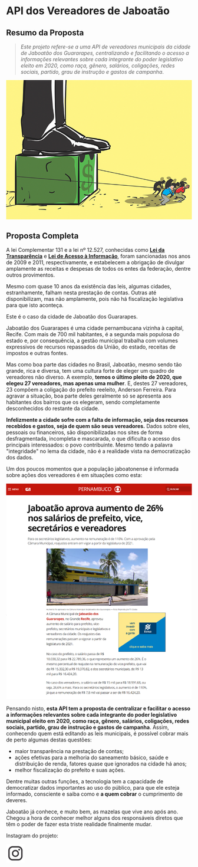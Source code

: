 # API dos Vereadores de Jaboatão

## Resumo da Proposta

> *Este projeto refere-se a uma API de vereadores municipais da cidade de Jaboatão dos Guararapes, centralizando e facilitando o acesso a informações relevantes sobre cada integrante do poder legislativo eleito em 2020, como raça, gênero, salários, coligações, redes sociais, partido, grau de instrução e gastos de campanha*.

<img src=".\images\povo-levando-politico.jpeg" alt="Ilustração. Um grupo de pessoas arrasta com esforço um bloco pesado onde um homem de sapato e roupa social, sugestionando um político, está de pé. A ilustração mostra apenas os pés e parte da perna deste homem.">

## Proposta Completa

A lei Complementar 131 e a lei nº 12.527, conhecidas como [**Lei da Transparência**](http://www.planalto.gov.br/ccivil_03/leis/lcp/lcp131.htm) e [**Lei de Acesso à Informação**](http://www.planalto.gov.br/ccivil_03/_ato2011-2014/2011/lei/l12527.htm), foram sancionadas nos anos de 2009 e 2011, respectivamente, e estabelecem a obrigação de divulgar amplamente as receitas e despesas de todos os entes da federação, dentre outros provimentos. 

Mesmo com quase 10 anos da existência das leis, algumas cidades, estranhamente, falham nesta prestação de contas. Outras até disponibilizam, mas não amplamente, pois não há fiscalização legislativa para que isto aconteça. 

Este é o caso da cidade de Jaboatão dos Guararapes.

Jaboatão dos Guararapes é uma cidade pernambucana vizinha à capital, Recife. Com mais de 700 mil habitantes, é a segunda mais populosa do estado e, por consequência, a gestão municipal trabalha com volumes expressivos de recursos repassados da União, do estado, receitas de impostos e outras fontes.

Mas como boa parte das cidades no Brasil, Jaboatão, mesmo sendo tão grande, rica e diversa, tem uma cultura forte de eleger um quadro de vereadores não diverso. A exemplo, **temos o último pleito de 2020, que elegeu 27 vereadores, mas apenas uma mulher**. E, destes 27 vereadores, 23 compõem a coligação do prefeito reeleito, Anderson Ferreira. Para agravar a situação, boa parte deles geralmente só se apresenta aos habitantes dos bairros que os elegeram, sendo completamente desconhecidos do restante da cidade.

**Infelizmente a cidade sofre com a falta de informação, seja dos recursos recebidos e gastos, seja de quem são seus vereadores.** Dados sobre eles, pessoais ou financeiros, são disponibilizadas nos sites de forma desfragmentada, incompleta e mascarada, o que dificulta o acesso dos principais interessados: o povo contribuinte. Mesmo tendo a palavra "integridade" no lema da cidade, não é a realidade vista na democratização dos dados.

Um dos poucos momentos que a população jaboatonense é informada sobre ações dos vereadores é em situações como esta:



<img src=".\images\materia-g1-aumento-salarios.png" alt="Matéria do G1 sobre aumento de 26% do salario de vereadores da cidade de jaboatão em 25 de setembro de 2019">



Pensando nisto, **esta API tem a proposta de centralizar e facilitar o acesso a informações relevantes sobre cada integrante do poder legislativo municipal eleito em 2020, como raça, gênero, salários, coligações, redes sociais, partido, grau de instrução e gastos de campanha**. Assim, conhecendo quem está editando as leis municipais, é possível cobrar mais de perto algumas destas questões:

- maior transparência na prestação de contas;
- ações efetivas para a melhoria do saneamento básico, saúde e distribuição de renda, fatores quase que ignorados na cidade há anos;
- melhor fiscalização do prefeito e suas ações.



Dentre muitas outras funções, a tecnologia tem a capacidade de democratizar dados importantes ao uso do público, para que ele esteja informado, consciente e saiba como e **a quem cobrar** o cumprimento de deveres. 

Jaboatão já conhece, e muito bem, as mazelas que vive ano após ano. Chegou a hora de conhecer melhor alguns dos responsáveis diretos que têm o poder de fazer esta triste realidade finalmente mudar.



 Instagram do projeto:
 
 <a href="https://instagram.com/vereadoresdejaboatao" target="blank">
    <img src=".\images\icon-instagram.png" alt="ícone do instagram" height="50" width="50" />
  </a>
  




